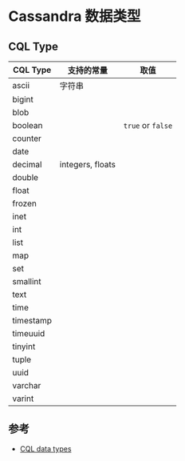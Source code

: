 # Cassandra 数据类型

## CQL Type

| CQL Type  | 支持的常量       | 取值              |
| --------- | ---------------- | ----------------- |
| ascii     | 字符串           |
| bigint    |
| blob      |
| boolean   |                  | `true` or `false` |
| counter   |
| date      |
| decimal   | integers, floats |
| double    |
| float     |
| frozen    |
| inet      |
| int       |
| list      |
| map       |
| set       |
| smallint  |
| text      |
| time      |
| timestamp |
| timeuuid  |
| tinyint   |
| tuple     |
| uuid      |
| varchar   |
| varint    |

## 参考

* [CQL data types](http://docs.datastax.com/en/cql/3.3/cql/cql_reference/cql_data_types_c.html)